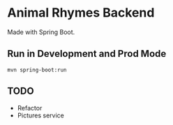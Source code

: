 # Animal Rhymes Backend
Made with Spring Boot.

## Run in Development and Prod Mode
`mvn spring-boot:run`

## TODO
* Refactor
* Pictures service
